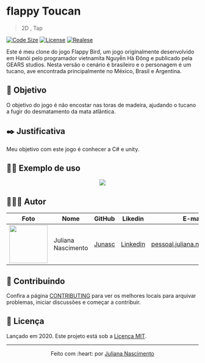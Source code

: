 # flappy Toucan
> 2D , Tap


[![Code Size][code-size]][code-url]
[![License][MIT-license]][MIT-url]
[![Realese][version]][version-url]

Este é meu clone do jogo Flappy Bird, um jogo originalmente desenvolvido em Hanói pelo programador vietnamita Nguyễn Hà Đông e publicado pela GEARS studios.
Nesta versão o cenário é brasileiro e o personagem é um tucano, ave encontrada principalmente no México, Brasil e Argentina.


## 🎯 Objetivo

O objetivo do jogo é não encostar nas toras de madeira, ajudando o tucano a fugir do desmatamento da mata atlântica. 

## ✒️ Justificativa

Meu objetivo com este jogo é conhecer a C# e unity.


## 👨‍🏫 Exemplo de uso

<p align="center">
  <img src="./.github/imagemExemplo.png">
</p>

## 👨🏼‍💻 Autor

Foto | Nome | GitHub | Likedin | E-mail
---- | ---- | ------ | ------- | ------
<img src="https://avatars.githubusercontent.com/u/67393173?s=400&u=a5031581a69834b8a34a0246c3ff8174d68964da&v=4" width="100px"> | Juliana Nascimento | [Junasc](https://github.com/Junasc) | [Linkedin](https://www.linkedin.com/in/juliana-nascimento18/) | pessoal.juliana.n@gmail.com

## 🤝 Contribuindo

Confira a página [CONTRIBUTING](.github/CONTRIBUTING-PT-BR.md) para ver os melhores locais para arquivar problemas, iniciar discussões e começar a contribuir.

## 📃 Licença

Lançado em 2020.
Este projeto está sob a [Licença MIT](./LICENSE.md).

---

<p align="center">
    Feito com :heart: por <a href="https://github.com/Junasc">Juliana Nascimento</a>
</p>

<!-- Markdown link & img dfn's -->
[code-size]: https://img.shields.io/github/languages/code-size/gcairesdev/project-template
[code-url]: https://github.com/gcairesdev/project-template

[MIT-license]: https://img.shields.io/github/license/gcairesdev/project-template
[MIT-url]: https://github.com/gcairesdev/project-template/blob/master/LICENSE.md

[version]: https://img.shields.io/github/v/release/gcairesdev/project-template?include_prereleases
[version-url]: https://github.com/gcairesdev/project-template
